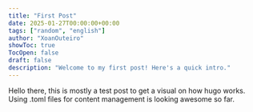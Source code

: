 ```yaml
---
title: "First Post"
date: 2025-01-27T00:00:00+00:00
tags: ["random", "english"]
author: "XoanOuteiro"
showToc: true
TocOpen: false
draft: false
description: "Welcome to my first post! Here's a quick intro."
---
```

Hello there, this is mostly a test post to get a visual on how hugo works. Using .toml files for content management is looking awesome so far.
